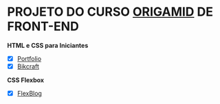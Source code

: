 # PROJETO DO CURSO [ORIGAMID](https://www.origamid.com/) DE FRONT-END

**HTML e CSS para Iniciantes**

- [x] [Portfolio](https://guilhermeroberto.github.io/projeto-portfolio/)
- [x] [Bikcraft](https://guilhermeroberto.github.io/projeto-bikcraft/)

**CSS Flexbox**

- [x] [FlexBlog](https://guilhermeroberto.github.io/projeto-flexblog/)
